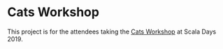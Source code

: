 # Cats Workshop

This project is for the attendees taking the [Cats Workshop](https://scaladays.org/workshop/cats-and-cat-effects) at Scala Days 2019.
